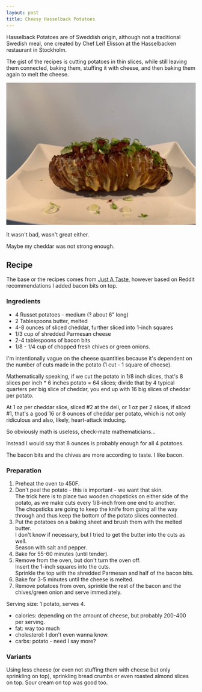 ```yaml
---
layout: post
title: Cheesy Hasselback Potatoes
---
```


Hasselback Potatoes are of Sweddish origin, although not a traditional Swedish meal,
one created by Chef Leif Elisson at the Hasselbacken restaurant in Stockholm.

The gist of the recipes is cutting potatoes in thin slices,
while still leaving them connected,
baking them, stuffing it with cheese,
and then baking them again to melt the cheese.

![Cheesy Hasselback Potatoes](/assets/2018-hasselback.jpg)

It wasn't bad, wasn't great either.

Maybe my cheddar was not strong enough.

## Recipe

The base or the recipes comes from [Just A Taste](https://www.justataste.com/easy-cheesy-hasselback-potatoes-recipe/),
however based on Reddit recommendations I added bacon bits on top.

### Ingredients

* 4 Russet potatoes - medium (? about 6" long)
* 2 Tablespoons butter, melted
* 4-8 ounces of sliced cheddar, further sliced into 1-inch squares
* 1/3 cup of shredded Parmesan cheese
* 2-4 tablespoons of bacon bits
* 1/8 - 1/4 cup of chopped fresh chives or green onions.

I'm intentionally vague on the cheese quantities because
it's dependent on the number of cuts made in the potato
(1 cut - 1 square of cheese).

Mathematically speaking, if we cut the potato in 1/8 inch
slices, that's 8 slices per inch * 6 inches potato = 64 slices;
divide that by 4 typical quarters per big slice of cheddar,
you end up with 16 big slices of cheddar per potato.

At 1 oz per cheddar slice, sliced #2 at the deli,
or 1 oz per 2 slices, if sliced #1, that's a good
16 or 8 ounces of cheddar per potato, which is not
only ridiculous and also, likely, heart-attack inducing.

So obviously math is useless, check-mate mathematicians...

Instead I would say that 8 ounces is probably enough
for all 4 potatoes.

The bacon bits and the chives are more according to taste.
I like bacon.

### Preparation

1. Preheat the oven to 450F.
2. Don't peel the potato - this is important - we want that skin.  
The trick here is to place two wooden chopsticks
on either side of the potato,
as we make cuts every 1/8-inch from one end to another.  
The chopsticks are going to keep the knife from going
all the way through and thus keep the bottom of
the potato slices connected.  
3. Put the potatoes on a baking sheet
and brush them with the melted butter.  
I don't know if necessary, but I tried
to get the butter into the cuts as well.  
Season with salt and pepper.
4. Bake for 55-60 minutes (until tender).
5. Remove from the oven, but don't turn the oven off.  
  Insert the 1-inch squares into the cuts.  
  Sprinkle the top with the shredded Parmesan
  and half of the bacon bits.
6. Bake for 3-5 minutes until the cheese is melted.
7. Remove potatoes from oven, sprinkle the rest of the bacon
   and the chives/green onion and
   serve immediately.

Serving size: 1 potato, serves 4.

* calories: depending on the amount of cheese, but probably 200-400 per serving.
* fat: way too much
* cholesterol: I don't even wanna know.
* carbs: potato - need I say more?

### Variants

Using less cheese (or even not stuffing them with cheese
but only sprinkling on top),
sprinkling bread crumbs or even roasted almond slices on top. Sour cream on top was good too.
